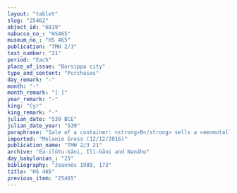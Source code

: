 ```yaml
---
layout: "tablet"
slug: "25462"
object_id: "6819"
nabucco_no_: "HS465"
museum_no_: "HS 465"
publication: "TMH 2/3"
text_number: "21"
period: "Each"
place_of_issue: "Borsippa city"
type_and_content: "Purchases"
day_remark: "-"
month: "-"
month_remark: "[ ]"
year_remark: "-"
king: "Cyr"
king_remark: "-"
julian_date: "539 BCE"
julian_date_year: "539"
paraphrase: "Sale of a container: <strong>B</strong> sells a <em>mutalliktu</em>-container made of bronze to <strong>A</strong> for 1 1/3 shekels of silver. 2 witnesses and the scribe.<br /> &nbsp;<br /> <strong>A</strong> = Balāṭu/Ardia//Pappāya; <strong>B</strong> = Nuhānu, <em>qallu </em>(slave) of Mu&scaron;ēzib-Bēl//(Ea-)ilūtu-bāni; Scribe = Nab&ucirc;-bēl&scaron;unu/Iddin-Marduk//Gallābu<br /> &nbsp;"
imported: "Melanie Gross (12/12/2016)"
publication_name: "TMH 2/3 21"
archive: "Ea-ilūtu-bāni, Ilī-bāni and Nanāhu"
day_babylonian_: "25"
bibliography: "Joannès 1989, 173"
title: "HS 465"
previous_item: "25465"
---
```

